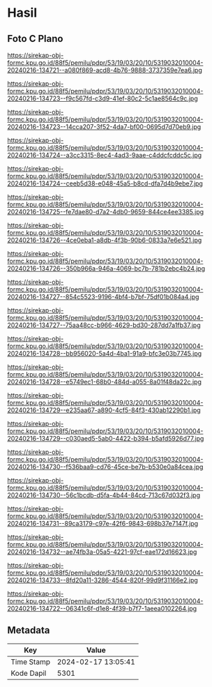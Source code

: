# Hasil

## Foto C Plano

https://sirekap-obj-formc.kpu.go.id/88f5/pemilu/pdpr/53/19/03/20/10/5319032010004-20240216-134721--a080f869-acd8-4b76-9888-3737359e7ea6.jpg

https://sirekap-obj-formc.kpu.go.id/88f5/pemilu/pdpr/53/19/03/20/10/5319032010004-20240216-134723--f9c567fd-c3d9-41ef-80c2-5c1ae8564c9c.jpg

https://sirekap-obj-formc.kpu.go.id/88f5/pemilu/pdpr/53/19/03/20/10/5319032010004-20240216-134723--14cca207-3f52-4da7-bf00-0695d7d70eb9.jpg

https://sirekap-obj-formc.kpu.go.id/88f5/pemilu/pdpr/53/19/03/20/10/5319032010004-20240216-134724--a3cc3315-8ec4-4ad3-9aae-c4ddcfcddc5c.jpg

https://sirekap-obj-formc.kpu.go.id/88f5/pemilu/pdpr/53/19/03/20/10/5319032010004-20240216-134724--ceeb5d38-e048-45a5-b8cd-dfa7d4b9ebe7.jpg

https://sirekap-obj-formc.kpu.go.id/88f5/pemilu/pdpr/53/19/03/20/10/5319032010004-20240216-134725--fe7dae80-d7a2-4db0-9659-844ce4ee3385.jpg

https://sirekap-obj-formc.kpu.go.id/88f5/pemilu/pdpr/53/19/03/20/10/5319032010004-20240216-134726--4ce0eba1-a8db-4f3b-90b6-0833a7e6e521.jpg

https://sirekap-obj-formc.kpu.go.id/88f5/pemilu/pdpr/53/19/03/20/10/5319032010004-20240216-134726--350b966a-946a-4069-bc7b-781b2ebc4b24.jpg

https://sirekap-obj-formc.kpu.go.id/88f5/pemilu/pdpr/53/19/03/20/10/5319032010004-20240216-134727--854c5523-9196-4bf4-b7bf-75df01b084a4.jpg

https://sirekap-obj-formc.kpu.go.id/88f5/pemilu/pdpr/53/19/03/20/10/5319032010004-20240216-134727--75aa48cc-b966-4629-bd30-287dd7a1fb37.jpg

https://sirekap-obj-formc.kpu.go.id/88f5/pemilu/pdpr/53/19/03/20/10/5319032010004-20240216-134728--bb956020-5a4d-4ba1-91a9-bfc3e03b7745.jpg

https://sirekap-obj-formc.kpu.go.id/88f5/pemilu/pdpr/53/19/03/20/10/5319032010004-20240216-134728--e5749ec1-68b0-484d-a055-8a01f48da22c.jpg

https://sirekap-obj-formc.kpu.go.id/88f5/pemilu/pdpr/53/19/03/20/10/5319032010004-20240216-134729--e235aa67-a890-4cf5-84f3-430ab12290b1.jpg

https://sirekap-obj-formc.kpu.go.id/88f5/pemilu/pdpr/53/19/03/20/10/5319032010004-20240216-134729--c030aed5-5ab0-4422-b394-b5afd5926d77.jpg

https://sirekap-obj-formc.kpu.go.id/88f5/pemilu/pdpr/53/19/03/20/10/5319032010004-20240216-134730--f536baa9-cd76-45ce-be7b-b530e0a84cea.jpg

https://sirekap-obj-formc.kpu.go.id/88f5/pemilu/pdpr/53/19/03/20/10/5319032010004-20240216-134730--56c1bcdb-d5fa-4b44-84cd-713c67d032f3.jpg

https://sirekap-obj-formc.kpu.go.id/88f5/pemilu/pdpr/53/19/03/20/10/5319032010004-20240216-134731--89ca3179-c97e-42f6-9843-698b37e7147f.jpg

https://sirekap-obj-formc.kpu.go.id/88f5/pemilu/pdpr/53/19/03/20/10/5319032010004-20240216-134732--ae74fb3a-05a5-4221-97cf-eae172d16623.jpg

https://sirekap-obj-formc.kpu.go.id/88f5/pemilu/pdpr/53/19/03/20/10/5319032010004-20240216-134733--8fd20a11-3286-4544-820f-99d9f31166e2.jpg

https://sirekap-obj-formc.kpu.go.id/88f5/pemilu/pdpr/53/19/03/20/10/5319032010004-20240216-134722--06341c6f-d1e8-4f39-b7f7-1aeea0102264.jpg


## Metadata

| Key        | Value               |
| ---------- | ------------------- |
| Time Stamp | 2024-02-17 13:05:41 |
| Kode Dapil | 5301                |



